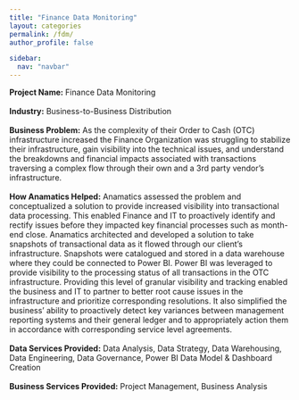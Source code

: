 ```yaml
---
title: "Finance Data Monitoring"
layout: categories
permalink: /fdm/
author_profile: false

sidebar:
  nav: "navbar"
---
```

<b>Project Name:</b>
Finance Data Monitoring
<br>
<br>
<b>Industry:</b>
Business-to-Business Distribution
<br>
<br>
<b>Business Problem:</b>
As the complexity of their Order to Cash (OTC) infrastructure increased the Finance Organization was struggling to stabilize their infrastructure, gain visibility into the technical issues, and understand the breakdowns and financial impacts associated with transactions traversing a complex flow through their own and a 3rd party vendor’s infrastructure.
<br>
<br>
<b>How Anamatics Helped:</b>
Anamatics assessed the problem and conceptualized a solution to provide increased visibility into transactional data processing.  This enabled Finance and IT to proactively identify and rectify issues before they impacted key financial processes such as month-end close.  Anamatics architected and developed a solution to take snapshots of transactional data as it flowed through our client’s infrastructure. Snapshots were catalogued and stored in a data warehouse where they could be connected to Power BI.  Power BI was leveraged to provide visibility to the processing status of all transactions in the OTC infrastructure.  Providing this level of granular visibility and tracking enabled the business and IT to partner to better root cause issues in the infrastructure and prioritize corresponding resolutions.  It also simplified the business’ ability to proactively detect key variances between management reporting systems and their general ledger and to appropriately action them in accordance with corresponding service level agreements.
<br>
<br>
<b>Data Services Provided:</b>
Data Analysis, Data Strategy, Data Warehousing, Data Engineering, Data Governance, Power BI Data Model & Dashboard Creation
<br>
<br>
<b>Business Services Provided:</b>
Project Management, Business Analysis

